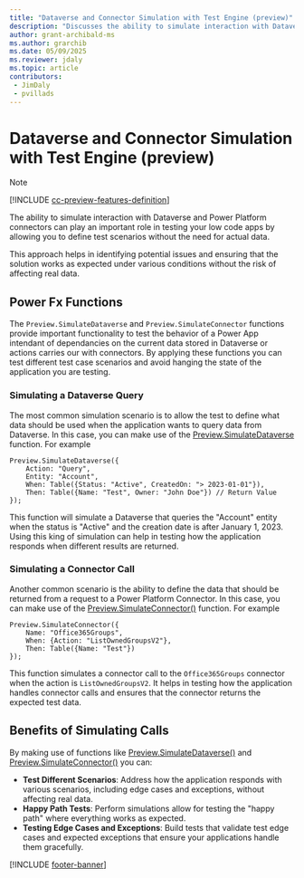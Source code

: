 ```yaml
---
title: "Dataverse and Connector Simulation with Test Engine (preview)"
description: "Discusses the ability to simulate interaction with Dataverse and Connectors using Power Fx functions"
author: grant-archibald-ms
ms.author: grarchib
ms.date: 05/09/2025
ms.reviewer: jdaly
ms.topic: article
contributors:
 - JimDaly
 - pvillads
---
```


# Dataverse and Connector Simulation with Test Engine (preview)

> [!NOTE]
> [!INCLUDE [cc-preview-features-definition](../includes/cc-preview-features-definition.md)]

The ability to simulate interaction with Dataverse and Power Platform connectors can play an important role in testing your low code apps by allowing you to define test scenarios without the need for actual data.

This approach helps in identifying potential issues and ensuring that the solution works as expected under various conditions without the risk of affecting real data.

## Power Fx Functions

The `Preview.SimulateDataverse` and `Preview.SimulateConnector` functions provide important functionality to test the behavior of a Power App intendant of dependancies on the current data stored in Dataverse or actions carries our with connectors. By applying these functions you can test different test case scenarios and avoid hanging the state of the application you are testing.

### Simulating a Dataverse Query

The most common simulation scenario is to allow the test to define what data should be used when the application wants to query data from Dataverse. In this case, you can make use of the [Preview.SimulateDataverse](powerfx-functions.md#previewsimulatedataverse) function. For example

```powerfx
Preview.SimulateDataverse({
    Action: "Query",
    Entity: "Account",
    When: Table({Status: "Active", CreatedOn: "> 2023-01-01"}),
    Then: Table({Name: "Test", Owner: "John Doe"}) // Return Value
});
```

This function will simulate a Dataverse that queries the "Account" entity when the status is "Active" and the creation date is after January 1, 2023. Using this king of simulation can help in testing how the application responds when different results are returned.

### Simulating a Connector Call

Another common scenario is the ability to define the data that should be returned from a request to a Power Platform Connector. In this case, you can make use of the  [Preview.SimulateConnector()](./powerfx-functions.md#previewsimulateconnector) function. For example

```powerfx
Preview.SimulateConnector({
    Name: "Office365Groups",
    When: {Action: "ListOwnedGroupsV2"},
    Then: Table({Name: "Test"})
});
```

This function simulates a connector call to the `Office365Groups` connector when the action is `ListOwnedGroupsV2`. It helps in testing how the application handles connector calls and ensures that the connector returns the expected test data.

## Benefits of Simulating Calls

By making use of functions like [Preview.SimulateDataverse()](./powerfx-functions.md#previewsimulatedataverse) and [Preview.SimulateConnector()](./powerfx.md#previewsimulateconnector) you can:

- **Test Different Scenarios**: Address how the application responds with various scenarios, including edge cases and exceptions, without affecting real data.
- **Happy Path Tests**: Perform simulations allow for testing the "happy path" where everything works as expected.
- **Testing Edge Cases and Exceptions**: Build tests that validate test edge cases and expected exceptions that ensure your applications handle them gracefully.

[!INCLUDE [footer-banner](../includes/footer-banner.md)]
